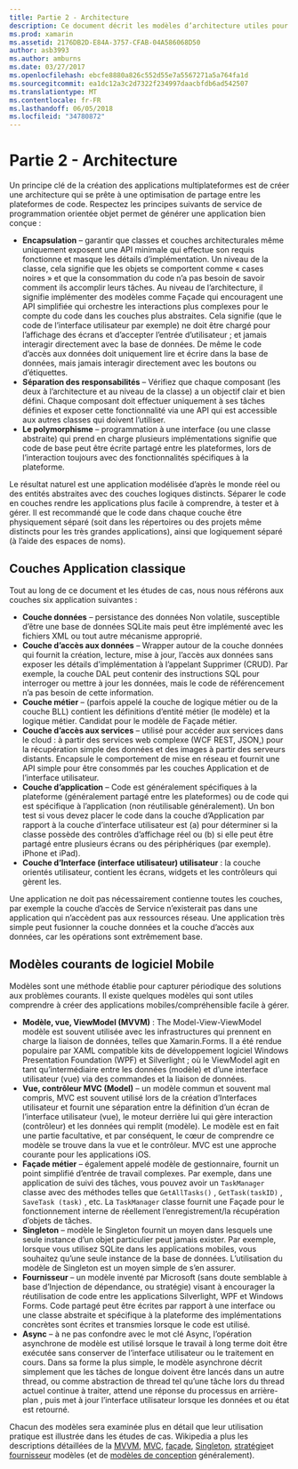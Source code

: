 ```yaml
---
title: Partie 2 - Architecture
description: Ce document décrit les modèles d’architecture utiles pour générer des applications inter-plateformes. Il traite des couches d’application standard (couche données, couche d’accès aux données, etc.) et des modèles courants logiciel mobile (MVVM, MVC, etc.).
ms.prod: xamarin
ms.assetid: 2176DB2D-E84A-3757-CFAB-04A586068D50
author: asb3993
ms.author: amburns
ms.date: 03/27/2017
ms.openlocfilehash: ebcfe8880a826c552d55e7a5567271a5a764fa1d
ms.sourcegitcommit: ea1dc12a3c2d7322f234997daacbfdb6ad542507
ms.translationtype: MT
ms.contentlocale: fr-FR
ms.lasthandoff: 06/05/2018
ms.locfileid: "34780872"
---
```

# <a name="part-2---architecture"></a>Partie 2 - Architecture

Un principe clé de la création des applications multiplateformes est de créer une architecture qui se prête à une optimisation de partage entre les plateformes de code. Respectez les principes suivants de service de programmation orientée objet permet de générer une application bien conçue :

-   **Encapsulation** – garantir que classes et couches architecturales même uniquement exposent une API minimale qui effectue son requis fonctionne et masque les détails d’implémentation. Un niveau de la classe, cela signifie que les objets se comportent comme « cases noires » et que la consommation du code n’a pas besoin de savoir comment ils accomplir leurs tâches. Au niveau de l’architecture, il signifie implémenter des modèles comme Façade qui encouragent une API simplifiée qui orchestre les interactions plus complexes pour le compte du code dans les couches plus abstraites. Cela signifie (que le code de l’interface utilisateur par exemple) ne doit être chargé pour l’affichage des écrans et d’accepter l’entrée d’utilisateur ; et jamais interagir directement avec la base de données. De même le code d’accès aux données doit uniquement lire et écrire dans la base de données, mais jamais interagir directement avec les boutons ou d’étiquettes.
-   **Séparation des responsabilités** – Vérifiez que chaque composant (les deux à l’architecture et au niveau de la classe) a un objectif clair et bien défini. Chaque composant doit effectuer uniquement à ses tâches définies et exposer cette fonctionnalité via une API qui est accessible aux autres classes qui doivent l’utiliser.
-   **Le polymorphisme** – programmation à une interface (ou une classe abstraite) qui prend en charge plusieurs implémentations signifie que code de base peut être écrite partagé entre les plateformes, lors de l’interaction toujours avec des fonctionnalités spécifiques à la plateforme.


Le résultat naturel est une application modélisée d’après le monde réel ou des entités abstraites avec des couches logiques distincts. Séparer le code en couches rendre les applications plus facile à comprendre, à tester et à gérer. Il est recommandé que le code dans chaque couche être physiquement séparé (soit dans les répertoires ou des projets même distincts pour les très grandes applications), ainsi que logiquement séparé (à l’aide des espaces de noms).

 <a name="Typical_Application_Layers" />


## <a name="typical-application-layers"></a>Couches Application classique

Tout au long de ce document et les études de cas, nous nous référons aux couches six application suivantes :

-   **Couche données** – persistance des données Non volatile, susceptible d’être une base de données SQLite mais peut être implémenté avec les fichiers XML ou tout autre mécanisme approprié.
-   **Couche d’accès aux données** – Wrapper autour de la couche données qui fournit la création, lecture, mise à jour, l’accès aux données sans exposer les détails d’implémentation à l’appelant Supprimer (CRUD). Par exemple, la couche DAL peut contenir des instructions SQL pour interroger ou mettre à jour les données, mais le code de référencement n’a pas besoin de cette information.
-   **Couche métier** – (parfois appelé la couche de logique métier ou de la couche BLL) contient les définitions d’entité métier (le modèle) et la logique métier. Candidat pour le modèle de Façade métier.
-   **Couche d’accès aux services** – utilisé pour accéder aux services dans le cloud : à partir des services web complexe (WCF REST, JSON,) pour la récupération simple des données et des images à partir des serveurs distants. Encapsule le comportement de mise en réseau et fournit une API simple pour être consommés par les couches Application et de l’interface utilisateur.
-   **Couche d’application** – Code est généralement spécifiques à la plateforme (généralement partagé entre les plateformes) ou de code qui est spécifique à l’application (non réutilisable généralement). Un bon test si vous devez placer le code dans la couche d’Application par rapport à la couche d’interface utilisateur est (a) pour déterminer si la classe possède des contrôles d’affichage réel ou (b) si elle peut être partagé entre plusieurs écrans ou des périphériques (par exemple). iPhone et iPad).
-   **Couche d’Interface (interface utilisateur) utilisateur** : la couche orientés utilisateur, contient les écrans, widgets et les contrôleurs qui gèrent les.


Une application ne doit pas nécessairement contienne toutes les couches, par exemple la couche d’accès de Service n’existerait pas dans une application qui n’accèdent pas aux ressources réseau. Une application très simple peut fusionner la couche données et la couche d’accès aux données, car les opérations sont extrêmement base.

 <a name="Common_Mobile_Software_Patterns" />


## <a name="common-mobile-software-patterns"></a>Modèles courants de logiciel Mobile

Modèles sont une méthode établie pour capturer périodique des solutions aux problèmes courants. Il existe quelques modèles qui sont utiles comprendre à créer des applications mobiles/compréhensible facile à gérer.

-   **Modèle, vue, ViewModel (MVVM)** : The Model-View-ViewModel modèle est souvent utilisée avec les infrastructures qui prennent en charge la liaison de données, telles que Xamarin.Forms. Il a été rendue populaire par XAML compatible kits de développement logiciel Windows Presentation Foundation (WPF) et Silverlight ; où le ViewModel agit en tant qu’intermédiaire entre les données (modèle) et d’une interface utilisateur (vue) via des commandes et la liaison de données.
-   **Vue, contrôleur MVC (Model)** – un modèle commun et souvent mal compris, MVC est souvent utilisé lors de la création d’Interfaces utilisateur et fournit une séparation entre la définition d’un écran de l’interface utilisateur (vue), le moteur derrière lui qui gère interaction (contrôleur) et les données qui remplit (modèle). Le modèle est en fait une partie facultative, et par conséquent, le cœur de comprendre ce modèle se trouve dans la vue et le contrôleur. MVC est une approche courante pour les applications iOS.
-   **Façade métier** – également appelé modèle de gestionnaire, fournit un point simplifié d’entrée de travail complexes. Par exemple, dans une application de suivi des tâches, vous pouvez avoir un `TaskManager` classe avec des méthodes telles que `GetAllTasks()` , `GetTask(taskID)` , `SaveTask (task)` , etc. La `TaskManager` classe fournit une Façade pour le fonctionnement interne de réellement l’enregistrement/la récupération d’objets de tâches.
-   **Singleton** – modèle le Singleton fournit un moyen dans lesquels une seule instance d’un objet particulier peut jamais exister. Par exemple, lorsque vous utilisez SQLite dans les applications mobiles, vous souhaitez qu’une seule instance de la base de données. L’utilisation du modèle de Singleton est un moyen simple de s’en assurer.
-   **Fournisseur** – un modèle inventé par Microsoft (sans doute semblable à base d’Injection de dépendance, ou stratégie) visant à encourager la réutilisation de code entre les applications Silverlight, WPF et Windows Forms. Code partagé peut être écrites par rapport à une interface ou une classe abstraite et spécifique à la plateforme des implémentations concrètes sont écrites et transmies lorsque le code est utilisé.
-   **Async** – à ne pas confondre avec le mot clé Async, l’opération asynchrone de modèle est utilisé lorsque le travail à long terme doit être exécutée sans conserver de l’interface utilisateur ou le traitement en cours. Dans sa forme la plus simple, le modèle asynchrone décrit simplement que les tâches de longue doivent être lancés dans un autre thread, ou comme abstraction de thread tel qu’une tâche lors du thread actuel continue à traiter, attend une réponse du processus en arrière-plan , puis met à jour l’interface utilisateur lorsque les données et ou état est retourné.


Chacun des modèles sera examinée plus en détail que leur utilisation pratique est illustrée dans les études de cas. Wikipedia a plus les descriptions détaillées de la [MVVM](https://en.wikipedia.org/wiki/Model–view–viewmodel), [MVC](https://en.wikipedia.org/wiki/Model–view–controller), [façade](http://en.wikipedia.org/wiki/Facade_pattern), [Singleton](http://en.wikipedia.org/wiki/Singleton_pattern), [stratégie](http://en.wikipedia.org/wiki/Strategy_pattern)et [fournisseur](http://en.wikipedia.org/wiki/Provider_model) modèles (et de [modèles de conception](http://en.wikipedia.org/wiki/Design_Patterns) généralement).
